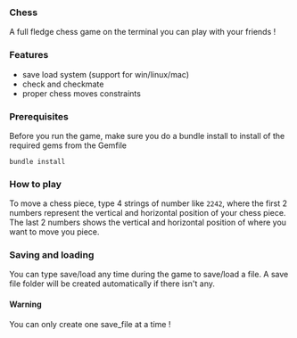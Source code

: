 ### Chess
A full fledge chess game on the terminal you can play with your friends !

### Features
- save load system (support for win/linux/mac)
- check and checkmate
- proper chess moves constraints

### Prerequisites 

Before you run the game, make sure you do a bundle install to install of the
required gems from the Gemfile

```
bundle install
```

### How to play

To move a chess piece, type 4 strings of number like `2242`, where the first 2 numbers
represent the vertical and horizontal position of your chess piece. The last 2 numbers shows the vertical and horizontal position of where you want to move you piece.

### Saving and loading

You can type save/load any time during the game to save/load a file. A save file folder will be created automatically if there isn't any. 

#### Warning
You can only create one save_file at a time !
